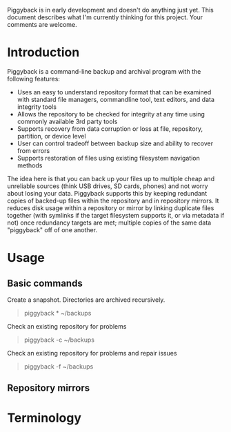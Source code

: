 
Piggyback is in early development and doesn't do anything just yet.  This 
document describes what I'm currently thinking for this project.  Your
comments are welcome.

# Introduction

Piggyback is a command-line backup and archival program with the 
following features:

- Uses an easy to understand repository format that can be examined with 
  standard file managers, commandline tool, text editors, and data 
  integrity tools
- Allows the repository to be checked for integrity at any time using 
  commonly available 3rd party tools
- Supports recovery from data corruption or loss at file, repository, 
  partition, or device level
- User can control tradeoff between backup size and ability to recover 
  from errors
- Supports restoration of files using existing filesystem navigation methods

The idea here is that you can back up your files up to multiple cheap and unreliable 
sources (think USB drives, SD cards, phones) and not worry about losing your data. 
Piggyback supports this by keeping redundant copies of backed-up 
files within the repository and in repository mirrors. It reduces disk usage 
within a repository or mirror by linking duplicate files together (with 
symlinks if the target filesystem supports it, or via metadata if not) 
once redundancy targets are met; multiple copies of the same data "piggyback" 
off of one another.

# Usage

## Basic commands

Create a snapshot.  Directories are archived recursively.
> piggyback * ~/backups

Check an existing repository for problems
> piggyback -c ~/backups 

Check an existing repository for problems and repair issues
> piggyback -f ~/backups 

## Repository mirrors

# Terminology
